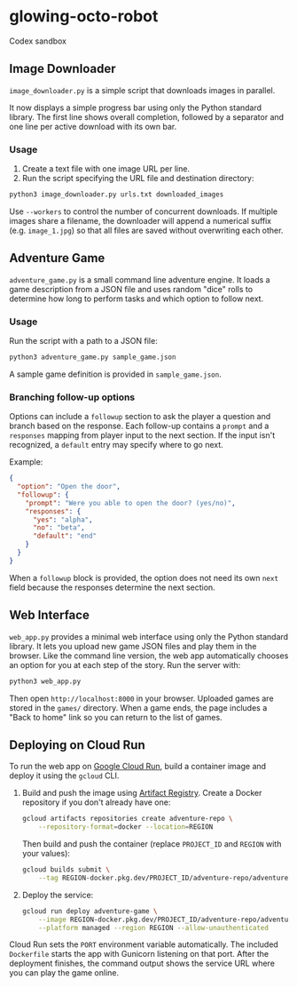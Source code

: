 # glowing-octo-robot
Codex sandbox

## Image Downloader

`image_downloader.py` is a simple script that downloads images in parallel.

It now displays a simple progress bar using only the Python standard library.
The first line shows overall completion, followed by a separator and one line
per active download with its own bar.

### Usage

1. Create a text file with one image URL per line.
2. Run the script specifying the URL file and destination directory:

```bash
python3 image_downloader.py urls.txt downloaded_images
```

Use `--workers` to control the number of concurrent downloads.
If multiple images share a filename, the downloader will append a numerical
suffix (e.g. `image_1.jpg`) so that all files are saved without overwriting
each other.

## Adventure Game

`adventure_game.py` is a small command line adventure engine.
It loads a game description from a JSON file and uses random "dice"
rolls to determine how long to perform tasks and which option to
follow next.

### Usage

Run the script with a path to a JSON file:

```bash
python3 adventure_game.py sample_game.json
```

A sample game definition is provided in `sample_game.json`.

### Branching follow-up options

Options can include a `followup` section to ask the player a question and
branch based on the response. Each follow-up contains a `prompt` and a
`responses` mapping from player input to the next section. If the input
isn't recognized, a `default` entry may specify where to go next.

Example:

```json
{
  "option": "Open the door",
  "followup": {
    "prompt": "Were you able to open the door? (yes/no)",
    "responses": {
      "yes": "alpha",
      "no": "beta",
      "default": "end"
    }
  }
}
```

When a `followup` block is provided, the option does not need its own
`next` field because the responses determine the next section.

## Web Interface

`web_app.py` provides a minimal web interface using only the Python standard library.
It lets you upload new game JSON files and play them in the browser.
Like the command line version, the web app automatically chooses an option for you at each step of the story.
Run the server with:

```bash
python3 web_app.py
```

Then open `http://localhost:8000` in your browser.  Uploaded games are
stored in the `games/` directory. When a game ends, the page includes a
"Back to home" link so you can return to the list of games.

## Deploying on Cloud Run

To run the web app on [Google Cloud Run](https://cloud.google.com/run), build
a container image and deploy it using the `gcloud` CLI.

1. Build and push the image using [Artifact Registry](https://cloud.google.com/artifact-registry). Create a Docker repository if you don't already have one:

   ```bash
   gcloud artifacts repositories create adventure-repo \
       --repository-format=docker --location=REGION
   ```

   Then build and push the container (replace `PROJECT_ID` and `REGION` with your values):

   ```bash
   gcloud builds submit \
       --tag REGION-docker.pkg.dev/PROJECT_ID/adventure-repo/adventure-game .
   ```

2. Deploy the service:

   ```bash
   gcloud run deploy adventure-game \
       --image REGION-docker.pkg.dev/PROJECT_ID/adventure-repo/adventure-game \
       --platform managed --region REGION --allow-unauthenticated
   ```

Cloud Run sets the `PORT` environment variable automatically. The included
`Dockerfile` starts the app with Gunicorn listening on that port. After the
deployment finishes, the command output shows the service URL where you can
play the game online.
